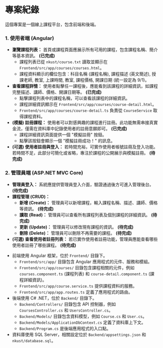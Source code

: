 # 專案紀錄

這個專案是一個線上課程平台，包含前端和後端。

### 1. 使用者端 (Angular)

*   **瀏覽課程列表：** 首頁或課程頁面應展示所有可用的課程，包含課程名稱、簡介等基本資訊。 **(已完成)**
    *   課程列表已從 `nkust/course.txt` 讀取並顯示在 `Frontend/src/app/courses/courses.html`。
    *   課程資料顯示的欄位包含：科目名稱 (課程名稱), 課程描述 (英文簡述), 授課老師, 教室, 上課時間, 教室, 課程價格, 開課日期 (統一設定為 9/1)。
*   **查看課程詳情：** 使用者點擊任一課程後，應能看到該課程的詳細資訊，如課程完整描述、講師、價格、開課日期等。 **(已完成)**
    *   點擊課程列表中的課程名稱，可以查看該課程的詳細資訊。
    *   課程詳細資訊顯示在 `Frontend/src/app/courses/course-detail.html`。
    *   `Frontend/src/app/courses/course-detail.ts` 負責從 `CourseService` 取得課程資料。
*   **(模擬) 註冊課程：** 使用者可以對感興趣的課程進行註冊。此功能無需串接真實金流，僅需在資料庫中記錄使用者的註冊意願即可。 **(已完成)**
    *   課程詳細資訊頁面提供一個 "模擬註冊" 按鈕。
    *   點擊該按鈕會顯示一個 "模擬註冊成功！" 的訊息。
*   **(可選) 使用者註冊與登入：** 若時間充裕，可實作使用者帳號註冊及登入功能。若時間不足，此部分可簡化或省略，專注於課程的公開展示與模擬註冊。 **(待完成)**

### 2. 管理員端 (ASP.NET MVC Core)

*   **管理員登入：** 系統應提供管理員登入介面，驗證通過後方可進入管理後台。 **(待完成)**
*   **課程管理 (CRUD)：**
    *   **新增 (Create)：** 管理員可以新增課程，輸入課程名稱、描述、講師、價格等資訊。 **(待完成)**
    *   **讀取 (Read)：** 管理員可以查看所有課程列表及個別課程的詳細資訊。 **(待完成)**
    *   **更新 (Update)：** 管理員可以修改現有課程的資訊。 **(待完成)**
    *   **刪除 (Delete)：** 管理員可以刪除不再需要的課程。 **(待完成)**
*   **(可選) 查看使用者註冊列表：** 若已實作使用者註冊功能，管理員應能查看哪些使用者註冊了哪些課程。 **(待完成)**

-   前端使用 Angular 框架，位於 `Frontend/` 目錄下。
    -   `Frontend/src/app/` 目錄包含 Angular 應用程式的元件、服務和模組。
    -   `Frontend/src/app/courses/` 目錄包含課程相關的元件，例如 `courses.component.ts` (課程列表) 和 `course-detail.component.ts` (課程詳細資訊)。
    -   `Frontend/src/app/course.service.ts` 提供課程資料的服務。
    -   `Frontend/src/app/app.routes.ts` 定義了應用程式的路由。
-   後端使用 C# .NET，位於 `Backend/` 目錄下。
    -   `Backend/Controllers/` 目錄包含 API 控制器，例如 `CoursesController.cs` 和 `UsersController.cs`。
    -   `Backend/Models/` 目錄包含資料模型，例如 `Course.cs` 和 `User.cs`。
    -   `Backend/Models/ApplicationDbContext.cs` 定義了資料庫上下文。
    -   `Backend/Program.cs` 是後端應用程式的入口點。
-   資料庫使用 SQL Server，相關設定位於 `Backend/appsettings.json` 和 `nkust/database.sql`。